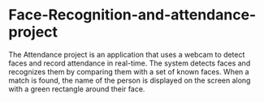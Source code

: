 # Face-Recognition-and-attendance-project
The Attendance project is an application that uses a webcam to detect faces and record attendance in real-time. The system detects faces and recognizes them by comparing them with a set of known faces. When a match is found, the name of the person is displayed on the screen along with a green rectangle around their face. 
